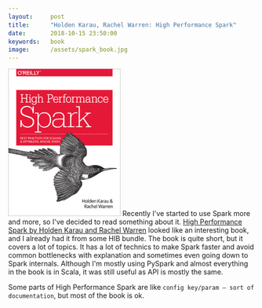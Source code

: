```yaml
---
layout:     post
title:      "Holden Karau, Rachel Warren: High Performance Spark"
date:       2018-10-15 23:50:00
keywords:   book
image:      /assets/spark_book.jpg
---
```


![book cover white](/assets/spark_book.jpg) Recently I've started to use Spark more and more,
so I've decided to read something about it. [High Performance Spark by Holden Karau and Rachel Warren](http://shop.oreilly.com/product/0636920046967.do)
looked like an interesting book, and I already had it from some HIB bundle. The book
is quite short, but it covers a lot of topics. It has a lot of technics to make Spark faster and avoid
common bottlenecks with explanation and sometimes even going down to Spark internals. Although I'm
mostly using PySpark and almost everything in the book is in Scala, it was still useful as API is mostly the same.

Some parts of High Performance Spark are like `config key/param – sort of documentation`, but most of the book is ok.
